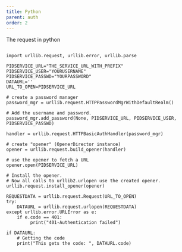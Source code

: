 ```yaml
---
title: Python
parent: auth
order: 2
---
```


The request in python

<pre><code class="language-python">
import urllib.request, urllib.error, urllib.parse

PIDSERVICE_URL="THE_SERVICE_URL_WITH_PREFIX"
PIDSERVICE_USER="YOURUSERNAME"
PIDSERVICE_PASSWD="YOURPASSWORD"
DATAURL=''
URL_TO_OPEN=PIDSERVICE_URL

# create a password manager
password_mgr = urllib.request.HTTPPasswordMgrWithDefaultRealm()

# Add the username and password.
password_mgr.add_password(None, PIDSERVICE_URL, PIDSERVICE_USER, PIDSERVICE_PASSWD)

handler = urllib.request.HTTPBasicAuthHandler(password_mgr)

# create "opener" (OpenerDirector instance)
opener = urllib.request.build_opener(handler)

# use the opener to fetch a URL
opener.open(PIDSERVICE_URL)

# Install the opener.
# Now all calls to urllib2.urlopen use the created opener.
urllib.request.install_opener(opener)

REQUESTDATA = urllib.request.Request(URL_TO_OPEN)
try:
    DATAURL = urllib.request.urlopen(REQUESTDATA)
except urllib.error.URLError as e:
    if e.code == 401:
         print("401-Authentication failed")

if DATAURL:
    # Getting the code
    print("This gets the code: ", DATAURL.code)

</code></pre>
 


